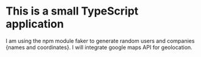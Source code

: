 # This is a small TypeScript application

I am using the npm module faker to generate random users and companies {names and coordinates}. I will integrate google maps API for geolocation.
